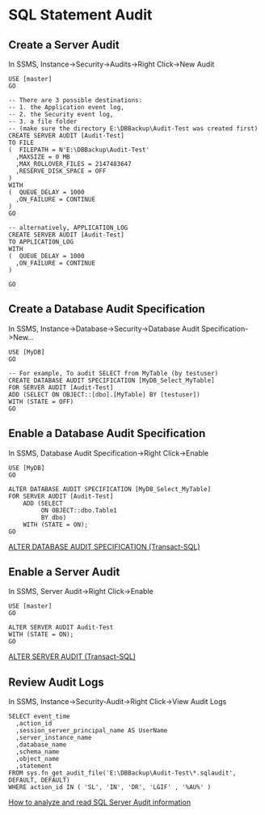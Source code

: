 # SQL Statement Audit
## Create a Server Audit
In SSMS, Instance->Security->Audits->Right Click->New Audit

```
USE [master]
GO

-- There are 3 possible destinations: 
-- 1. the Application event log, 
-- 2. the Security event log,
-- 3. a file folder
-- (make sure the directory E:\DBBackup\Audit-Test was created first)
CREATE SERVER AUDIT [Audit-Test]
TO FILE 
(  FILEPATH = N'E:\DBBackup\Audit-Test'
  ,MAXSIZE = 0 MB
  ,MAX_ROLLOVER_FILES = 2147483647
  ,RESERVE_DISK_SPACE = OFF
)
WITH
(  QUEUE_DELAY = 1000
  ,ON_FAILURE = CONTINUE
)
GO

-- alternatively, APPLICATION_LOG
CREATE SERVER AUDIT [Audit-Test]
TO APPLICATION_LOG
WITH
(  QUEUE_DELAY = 1000
  ,ON_FAILURE = CONTINUE
)

GO

```

## Create a Database Audit Specification
In SSMS, Instance->Database->Security->Database Audit Specification->New...
```
USE [MyDB]
GO

-- For example, To audit SELECT from MyTable (by testuser)
CREATE DATABASE AUDIT SPECIFICATION [MyDB_Select_MyTable]
FOR SERVER AUDIT [Audit-Test]
ADD (SELECT ON OBJECT::[dbo].[MyTable] BY [testuser])
WITH (STATE = OFF)
GO
```

## Enable a Database Audit Specification
In SSMS, Database Audit Specification->Right Click->Enable
```
USE [MyDB]
GO

ALTER DATABASE AUDIT SPECIFICATION [MyDB_Select_MyTable]  
FOR SERVER AUDIT [Audit-Test]  
    ADD (SELECT  
         ON OBJECT::dbo.Table1  
         BY dbo)  
    WITH (STATE = ON);  
GO  
```
[ALTER DATABASE AUDIT SPECIFICATION (Transact-SQL)](<https://docs.microsoft.com/en-us/sql/t-sql/statements/alter-database-audit-specification-transact-sql?view=sql-server-2017>)
## Enable a Server Audit
In SSMS, Server Audit->Right Click->Enable
```
USE [master]
GO

ALTER SERVER AUDIT Audit-Test  
WITH (STATE = ON);  
GO 
```
[ALTER SERVER AUDIT (Transact-SQL)](<https://docs.microsoft.com/en-us/sql/t-sql/statements/alter-server-audit-transact-sql?view=sql-server-2017>)
## Review Audit Logs
In SSMS, Instance->Security-Audit->Right Click->View Audit Logs
```
SELECT event_time
  ,action_id
  ,session_server_principal_name AS UserName
  ,server_instance_name
  ,database_name
  ,schema_name
  ,object_name
  ,statement
FROM sys.fn_get_audit_file('E:\DBBackup\Audit-Test\*.sqlaudit', DEFAULT, DEFAULT)
WHERE action_id IN ( 'SL', 'IN', 'DR', 'LGIF' , '%AU%' )
```
[How to analyze and read SQL Server Audit information](<https://solutioncenter.apexsql.com/analyze-and-read-sql-server-audit-information/>)